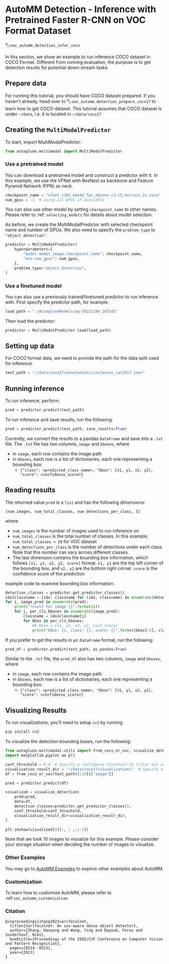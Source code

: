 # AutoMM Detection - Inference with Pretrained Faster R-CNN on VOC Format Dataset
:label:`sec_automm_detection_infer_coco`

In this section, we show an example to run inference COCO dataset in COCO Format. 
Different from running evaluation, the purpose is to get detection results for potential down-stream tasks.

[//]: # (In this section, our goal is to evaluate Faster-RCNN model on VOC2007 dataset in VOC format.)

[//]: # (See \[Convert VOC to COCO] for how to quickly convert a VOC format dataset.)

[//]: # (In previous section :ref:`sec_automm_detection_eval_fasterrcnn_coco`, we evaluated Faster-RCNN on COCO dataset.)

[//]: # (We strongly recommend using COCO format, but AutoMM still have limited support for VOC format for quick proof testing.)

## Prepare data
For running this tutorial, you should have COCO dataset prepared.
If you haven't already, head over to :label:`sec_automm_detection_prepare_coco17` to learn how to get COCO dataset.
This tutorial assumes that COCO dataset is under `~/data`, i.e. it is located in `~/data/coco17`

## Creating the `MultiModalPredictor`
To start, import MultiModalPredictor:
```python
from autogluon.multimodal import MultiModalPredictor
```
### Use a pretrained model
You can download a pretrained model and construct a predictor with it. 
In this example, we use the VFNet with ResNext as backbone and Feature Pyramid Network (FPN) as neck.

```python
checkpoint_name = "vfnet_x101_64x4d_fpn_mdconv_c3-c5_mstrain_2x_coco"
num_gpus = -1  # using all GPUs if available
```
You can also use other model by setting `checkpoint_name` to other names. 
Please refer to :ref: `selecting_models` for details about model selection.

As before, we create the MultiModalPredictor with selected checkpoint name and number of GPUs.
We also need to specify the `problem_type` to `"object_detection"`.

```python
predictor = MultiModalPredictor(
    hyperparameters={
        "model.mmdet_image.checkpoint_name": checkpoint_name,
        "env.num_gpus": num_gpus,
    },
    problem_type="object_detection",
)
```

### Use a finetuned model
You can also use a previously trained/finetuned predictor to run inference with.
First specify the predictor path, for example:
```python
load_path = "./AutogluonModels/ag-20221104_185342"
```
Then load the predictor:
```python
predictor = MultiModalPredictor.load(load_path)
```

## Setting up data

For COCO format data, we need to provide the path for the data split used for inference.

```python
test_path = "~/data/coco17/annotations/instances_val2017.json"
```

## Running inference
To run inference, perform:

```python
pred = predictor.predict(test_path)
```

To run inference and save results, run the following:
```python
pred = predictor.predict(test_path, save_results=True)
```
Currently, we convert the results to a pandas `DataFrame` and save into a `.txt` file.
The `.txt` file has two columns, `image` and `bboxes`, where
- in `image`, each row contains the image path
- in `bboxes`, each row is a list of dictionaries, each one representing a bounding box: 
  - `{"class": <predicted_class_name>, "bbox": [x1, y1, x2, y2], "score": <confidence_score>}`

## Reading results
The returned value `pred` is a `list` and has the following dimensions:
```
[num_images, num_total_classes, num_detections_per_class, 5]
```

where 
- `num_images` is the number of images used to run inference on. 
- `num_total_classes` is the total number of classes. In this example, `num_total_classes = 20` for VOC dataset
- `num_detections_per_class` is the number of detections under each class. Note that this number can vary across different classes.
- The last dimension contains the bounding box information, which follows `[x1, y1, x2, y2, score]` format. `x1, y1` are the top left corner of the bounding box, and `x2, y2` are the bottom right corner. `score` is the confidence score of the prediction

example code to examine bounding box information:

```python
detection_classes = predictor.get_predictor_classes()
idx2classname = {idx: classname for (idx, classname) in enumerate(detection_classes)}
for i, image_pred in enumerate(pred):
    print("result for image {}".format(i))
    for j, per_cls_bboxes in enumerate(image_pred):
        classname = idx2classname[j]
        for bbox in per_cls_bboxes:
            ## bbox = [x1, y1, x2, y2, conf_score]
            print("bbox: {}, class: {}, score: {}".format(bbox[:4], classname, bbox[4]))
```
If you prefer to get the results in `pd.DataFrame` format, run the following:
```python
pred_df = predictor.predict(test_path, as_pandas=True)
```

Similar to the `.txt` file, the `pred_df` also has two columns, `image` and `bboxes`, where
- in `image`, each row contains the image path
- in `bboxes`, each row is a list of dictionaries, each one representing a bounding box: 
  - `{"class": <predicted_class_name>, "bbox": [x1, y1, x2, y2], "score": <confidence_score>}`

## Visualizing Results
To run visualizations, you'll need to setup `cv2` by running 
```python
pip install cv2
```

To visualize the detection bounding boxes, run the following:
```python
from autogluon.multimodal.utils import from_coco_or_voc, visualize_detection
import matplotlib.pyplot as plt

conf_threshold = 0.4  # Specify a confidence threshold to filter out unwanted boxes
visualization_result_dir = "~/data/coco17/visualizations"  # Specify a directory to save visualized images.
df = from_coco_or_voc(test_path)[:10][["image"]]

pred = predictor.predict(df)

visualized = visualize_detection(
    pred=pred,
    data=df,
    detection_classes=predictor.get_predictor_classes(),
    conf_threshold=conf_threshold,
    visualization_result_dir=visualization_result_dir,
)

plt.imshow(visualized[0][:, : ,::-1])
```
Note that we took 10 images to visualize for this example. 
Please consider your storage situation when deciding the number of images to visualize.

### Other Examples

You may go to [AutoMM Examples](https://github.com/awslabs/autogluon/tree/master/examples/automm) to explore other examples about AutoMM.

### Customization
To learn how to customize AutoMM, please refer to :ref:`sec_automm_customization`.

### Citation
```
@inproceedings{zhang2021varifocalnet,
  title={Varifocalnet: An iou-aware dense object detector},
  author={Zhang, Haoyang and Wang, Ying and Dayoub, Feras and Sunderhauf, Niko},
  booktitle={Proceedings of the IEEE/CVF Conference on Computer Vision and Pattern Recognition},
  pages={8514--8523},
  year={2021}
}
```